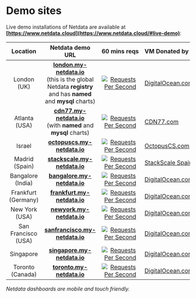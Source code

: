 # Demo sites

Live demo installations of Netdata are available at **[https://www.netdata.cloud](https://www.netdata.cloud/#live-demo)**:

| Location|Netdata demo URL|60 mins reqs|VM Donated by|
|:------:|:--------------:|:----------:|:------------|
| London (UK)|**[london.my-netdata.io](https://london.my-netdata.io)**<br/>(this is the global Netdata **registry** and has **named** and **mysql** charts)|[![Requests Per Second](https://london.my-netdata.io/api/v1/badge.svg?chart=netdata.requests&dimensions=requests&after=-3600&options=unaligned&group=sum&label=reqs&units=empty&value_color=blue&precision=0&v42)](https://london.my-netdata.io)|[DigitalOcean.com](https://m.do.co/c/83dc9f941745)|
| Atlanta (USA)|**[cdn77.my-netdata.io](https://cdn77.my-netdata.io)**<br/>(with **named** and **mysql** charts)|[![Requests Per Second](https://cdn77.my-netdata.io/api/v1/badge.svg?chart=netdata.requests&dimensions=requests&after=-3600&options=unaligned&group=sum&label=reqs&units=empty&value_color=blue&precision=0&v42)](https://cdn77.my-netdata.io)|[CDN77.com](https://www.cdn77.com/)|
| Israel|**[octopuscs.my-netdata.io](https://octopuscs.my-netdata.io)**|[![Requests Per Second](https://octopuscs.my-netdata.io/api/v1/badge.svg?chart=netdata.requests&dimensions=requests&after=-3600&options=unaligned&group=sum&label=reqs&units=empty&value_color=blue&precision=0&v42)](https://octopuscs.my-netdata.io)|[OctopusCS.com](https://www.octopuscs.com)|
| Madrid (Spain)|**[stackscale.my-netdata.io](https://stackscale.my-netdata.io)**|[![Requests Per Second](https://stackscale.my-netdata.io/api/v1/badge.svg?chart=netdata.requests&dimensions=requests&after=-3600&options=unaligned&group=sum&label=reqs&units=empty&value_color=blue&precision=0&v42)](https://stackscale.my-netdata.io)|[StackScale Spain](https://www.stackscale.es/)|
| Bangalore (India)|**[bangalore.my-netdata.io](https://bangalore.my-netdata.io)**|[![Requests Per Second](https://bangalore.my-netdata.io/api/v1/badge.svg?chart=netdata.requests&dimensions=requests&after=-3600&options=unaligned&group=sum&label=reqs&units=empty&value_color=blue&precision=0&v42)](https://bangalore.my-netdata.io)|[DigitalOcean.com](https://m.do.co/c/83dc9f941745)|
| Frankfurt (Germany)|**[frankfurt.my-netdata.io](https://frankfurt.my-netdata.io)**|[![Requests Per Second](https://frankfurt.my-netdata.io/api/v1/badge.svg?chart=netdata.requests&dimensions=requests&after=-3600&options=unaligned&group=sum&label=reqs&units=empty&value_color=blue&precision=0&v42)](https://frankfurt.my-netdata.io)|[DigitalOcean.com](https://m.do.co/c/83dc9f941745)|
| New York (USA)|**[newyork.my-netdata.io](https://newyork.my-netdata.io)**|[![Requests Per Second](https://newyork.my-netdata.io/api/v1/badge.svg?chart=netdata.requests&dimensions=requests&after=-3600&options=unaligned&group=sum&label=reqs&units=empty&value_color=blue&precision=0&v42)](https://newyork.my-netdata.io)|[DigitalOcean.com](https://m.do.co/c/83dc9f941745)|
| San Francisco (USA)|**[sanfrancisco.my-netdata.io](https://sanfrancisco.my-netdata.io)**|[![Requests Per Second](https://sanfrancisco.my-netdata.io/api/v1/badge.svg?chart=netdata.requests&dimensions=requests&after=-3600&options=unaligned&group=sum&label=reqs&units=empty&value_color=blue&precision=0&v42)](https://sanfrancisco.my-netdata.io)|[DigitalOcean.com](https://m.do.co/c/83dc9f941745)|
| Singapore|**[singapore.my-netdata.io](https://singapore.my-netdata.io)**|[![Requests Per Second](https://singapore.my-netdata.io/api/v1/badge.svg?chart=netdata.requests&dimensions=requests&after=-3600&options=unaligned&group=sum&label=reqs&units=empty&value_color=blue&precision=0&v42)](https://singapore.my-netdata.io)|[DigitalOcean.com](https://m.do.co/c/83dc9f941745)|
| Toronto (Canada)|**[toronto.my-netdata.io](https://toronto.my-netdata.io)**|[![Requests Per Second](https://toronto.my-netdata.io/api/v1/badge.svg?chart=netdata.requests&dimensions=requests&after=-3600&options=unaligned&group=sum&label=reqs&units=empty&value_color=blue&precision=0&v42)](https://toronto.my-netdata.io)|[DigitalOcean.com](https://m.do.co/c/83dc9f941745)|

_Netdata dashboards are mobile and touch friendly._

